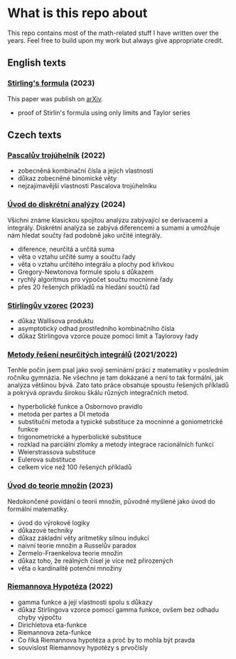 # What is this repo about
This repo contains most of the math-related stuff I have written over the years. Feel free to build upon my work but always give appropriate credit. 

## English texts
### [Stirling's formula](en/Stirlings_Formula_EN.pdf) (2023)
This paper was publish on [arXiv](https://arxiv.org/abs/2310.04872).
- proof of Stirlin's formula using only limits and Taylor series

## Czech texts

### [Pascalův trojúhelník](cs/Pascals_Triangle.pdf) (2022)
- zobecněná kombinační čísla a jejich vlastnosti
- důkaz zobecněné binomické věty
- nejzajímavější vlastnosti Pascalova trojúhelníku

### [Úvod do diskrétní analýzy](cs/Finite_Calculus.pdf) (2024)
Všichni známe klasickou spojitou analýzu zabývající se derivacemi a integrály. Diskrétní analýza se zabývá diferencemi a sumami a umožňuje nám hledat součty řad podobně jako určité integrály. 
- diference, neurčitá a určitá suma
- věta o vztahu určité sumy a součtu řady
- věta o vztahu určitého integrálu a plochy pod křivkou
- Gregory-Newtonova formule spolu s důkazem
- rychlý algoritmus pro výpočet součtu mocninné řady
- přes 20 řešených příkladů na hledání součtů řad

### [Stirlingův vzorec](cs/Stirlings_Formula_CS.pdf) (2023)
- důkaz Wallisova produktu
- asymptotický odhad prostředního kombinačního čísla
- důkaz Stirlingova vzorce pouze pomocí limit a Taylorovy řady

### [Metody řešení neurčitých integrálů](cs/Methods_for_Finding_Antiderivatives.pdf) (2021/2022)
Tenhle počin jsem psal jako svoji seminární práci z matematiky v posledním ročníku gymnázia. Ne všechno je tam dokázané a není to tak formální, jak analýza většinou bývá. Zato tato práce obsahuje spoustu řešených příkladů a pokrývá opravdu širokou škálu různých integračních metod.
- hyperbolické funkce a Osbornovo pravidlo
- metoda per partes a DI metoda
- substituční metoda a typické substituce za mocninné a goniometrické funkce
- trigonometrické a hyperbolické substituce
- rozklad na parciální zlomky a metody integrace racionálních funkcí
- Weierstrassova substituce
- Eulerova substituce
- celkem více než 100 řešených příkladů 

### [Úvod do teorie množin](cs/Introduction_to_Set_Theory.pdf) (2023)
Nedokončené povídání o teorii množin, původně myšlené jako úvod do formální matematiky.
- úvod do výrokové logiky
- důkazové techniky
- důkaz základní věty aritmetiky silnou indukcí
- naivní teorie množin a Russelův paradox
- Zermelo-Fraenkelova teorie množin
- důkaz toho, že reálných čísel je více než přirozených
- věta o kardinalitě potenční množiny

### [Riemannova Hypotéza](cs/Riemann_Hypothesis.pdf) (2022)
- gamma funkce a její vlastnosti spolu s důkazy
- důkaz Stirlingova vzorce pomocí gamma funkce, ovšem bez odhadu chyby výpočtu
- Dirichletova eta-funkce
- Riemannova zeta-funkce  
- Co říká Riemannova hypotéza a proč by to mohla být pravda
- souvislost Riemannovy hypotézy s prvočísly
